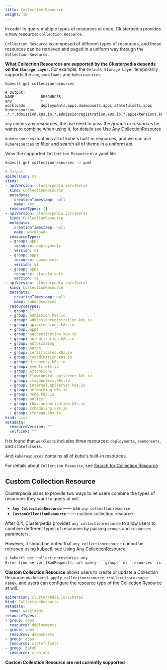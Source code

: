 ```yaml
---
title: Collection Resource
weight: 10
---
```


In order to query multiple types of resources at once, Clusterpedia provides a new resource: `Collection Resource`.

`Collection Resource` is composed of different types of resources, and these resources can be retrieved and paged in a uniform way through the `Collection Resource`.

**What Collection Resources are supported by the Clusterpedia depends on the `Storage Layer`.** For example, the `Default Storage Layer` temporarily supports the `any`, `workloads` and `kuberesources`.
```bash
kubectl get collectionresources
```
```
# Output:
NAME            RESOURCES
any             *
workloads       deployments.apps,daemonsets.apps,statefulsets.apps
kuberesources   .*,*.admission.k8s.io,*.admissionregistration.k8s.io,*.apiextensions.k8s.io,*.apps,*.authentication.k8s.io,*.authorization.k8s.io,*.autoscaling,*.batch,*.certificates.k8s.io,*.coordination.k8s.io,*.discovery.k8s.io,*.events.k8s.io,*.extensions,*.flowcontrol.apiserver.k8s.io,*.imagepolicy.k8s.io,*.internal.apiserver.k8s.io,*.networking.k8s.io,*.node.k8s.io,*.policy,*.rbac.authorization.k8s.io,*.scheduling.k8s.io,*.storage.k8s.io
```

`any` means any resources, the use need to pass the *groups* or *resources* he wants to combine when using it, for details see [Use Any CollectionResource](../../usage/search/collection-resource#any-collectionresource)

`kuberesources` contains all of kube's built-in resources, and we can use `kuberesources` to filter and search all of theme in a uniform api.

View the supported `Collection Resource` in a yaml file
```bash
kubectl get collectionresources -o yaml
```
```yaml
# Output:
apiVersion: v1
items:
- apiVersion: clusterpedia.io/v1beta1
  kind: CollectionResource
  metadata:
    creationTimestamp: null
    name: any
  resourceTypes: []
- apiVersion: clusterpedia.io/v1beta1
  kind: CollectionResource
  metadata:
    creationTimestamp: null
    name: workloads
  resourceTypes:
  - group: apps
    resource: deployments
    version: v1
  - group: apps
    resource: daemonsets
    version: v1
  - group: apps
    resource: statefulsets
    version: v1
- apiVersion: clusterpedia.io/v1beta1
  kind: CollectionResource
  metadata:
    creationTimestamp: null
    name: kuberesources
  resourceTypes:
  - group: ""
  - group: admission.k8s.io
  - group: admissionregistration.k8s.io
  - group: apiextensions.k8s.io
  - group: apps
  - group: authentication.k8s.io
  - group: authorization.k8s.io
  - group: autoscaling
  - group: batch
  - group: certificates.k8s.io
  - group: coordination.k8s.io
  - group: discovery.k8s.io
  - group: events.k8s.io
  - group: extensions
  - group: flowcontrol.apiserver.k8s.io
  - group: imagepolicy.k8s.io
  - group: internal.apiserver.k8s.io
  - group: networking.k8s.io
  - group: node.k8s.io
  - group: policy
  - group: rbac.authorization.k8s.io
  - group: scheduling.k8s.io
  - group: storage.k8s.io
kind: List
metadata:
  resourceVersion: ""
  selfLink: ""
```
It is found that `workloads` includes three resources: `deployments`, `daemonsets`, and `statefulsets`.

And `kuberesources` contains all of kube's built-in resources.

For details about `Collection Resource`, see [Search for Collection Resource](../../usage/search/collection-resource)

## Custom Collection Resource
Clusterpedia plans to provide two ways to let users combine the types of resources they want to query at will.
* **`Any CollectionResource`** —— use `any collectionresource`
* **`CustomCollectionResource`** —— custom collection resource

After 0.4, Clusterpedia provides `any collectionresource` to allow users to combine defferent types of resources by passing `groups` and `resources` parameters.

However, it should be noted that `any collectionresource` cannot be retrieved using kubectl, see [Using Any CollectionResource](../../usage/search/collection-resource#any-collectionresource)
```bash
$ kubectl get collectionresources any
Error from server (BadRequest): url query - `groups` or `resources` is required
```

**Custom Collection Resource** allows users to create or update a Collection Resource via `kubectl apply collectionresource <collectionresource name>`, and users can configure the resource type of the Collection Resource at will.
```yaml
apiVersion: clusterpedia.io/v1beta1
kind: CollectionResource
metadata:
  name: workloads
resourceTypes:
- group: apps
  resource: deployments
- group: apps
  resource: daemonsets
- group: apps
  resource: statefulsets
- group: batch
  resource: cronjobs
```
**Custom Collection Resource are not currently supported**
